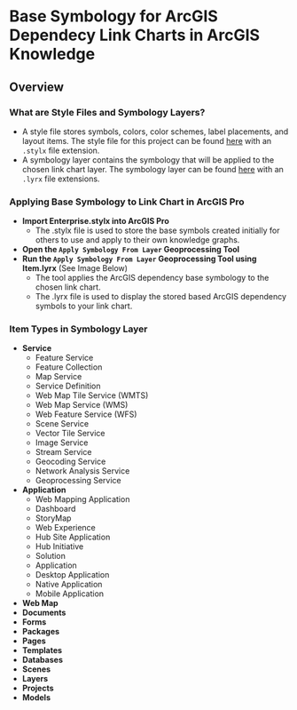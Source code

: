 # Base Symbology for ArcGIS Dependecy Link Charts in ArcGIS Knowledge

## Overview
### What are Style Files and Symbology Layers?
- A style file stores symbols, colors, color schemes, label placements, and layout items. The style file for this project can be found [here](https://github.com/EsriPS/spire-graph/tree/main/pro) with an `.stylx` file extension.
- A symbology layer contains the symbology that will be applied to the chosen link chart layer. The symbology layer can be found [here](https://github.com/EsriPS/spire-graph/tree/main/pro) with an `.lyrx` file extensions.
  
### Applying Base Symbology to Link Chart in ArcGIS Pro
- **Import Enterprise.stylx into ArcGIS Pro**
  - The .stylx file is used to store the base symbols created initially for others to use and apply to their own knowledge graphs.
- **Open the `Apply Symbology From Layer` Geoprocessing Tool**
- **Run the `Apply Symbology From Layer` Geoprocessing Tool using Item.lyrx** (See Image Below)
  - The tool applies the ArcGIS dependency base symbology to the chosen link chart.
  - The .lyrx file is used to display the stored based ArcGIS dependency symbols to your link chart.

### Item Types in Symbology Layer 
- **Service**
  - Feature Service
  - Feature Collection
  - Map Service
  - Service Definition
  - Web Map Tile Service (WMTS)
  - Web Map Service (WMS)
  - Web Feature Service (WFS)
  - Scene Service
  - Vector Tile Service
  - Image Service
  - Stream Service
  - Geocoding Service
  - Network Analysis Service
  - Geoprocessing Service
- **Application**
  - Web Mapping Application
  - Dashboard
  - StoryMap
  - Web Experience
  - Hub Site Application
  - Hub Initiative
  - Solution
  - Application
  - Desktop Application
  - Native Application
  - Mobile Application
- **Web Map**
- **Documents**
- **Forms**
- **Packages**
- **Pages**
- **Templates**
- **Databases**
- **Scenes**
- **Layers**
- **Projects**
- **Models**

